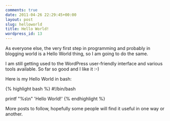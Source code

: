 ```yaml
---
comments: true
date: 2011-04-26 22:29:45+00:00
layout: post
slug: helloworld
title: Hello World!
wordpress_id: 13
---
```


As everyone else, the very first step in programming and probably in blogging world is a Hello World thing, so I am going to do the same.

I am still getting used to the WordPress user-friendly interface and various tools available. So far so good and I like it :-)

Here is my Hello World in bash:

{% highlight bash %}
#!/bin/bash

printf "%s\n" 'Hello World!'
{% endhighlight %}

More posts to follow, hopefully some people will find it useful in one way or another.
